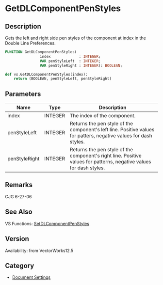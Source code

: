 # GetDLComponentPenStyles

## Description
Gets the left and right side pen styles of the component at index in the Double Line Preferences.

```pascal
FUNCTION GetDLComponentPenStyles(
				index             : INTEGER;
				VAR penStyleLeft  : INTEGER;
				VAR penStyleRight : INTEGER): BOOLEAN;
```

```python
def vs.GetDLComponentPenStyles(index):
    return (BOOLEAN, penStyleLeft, penStyleRight)
```

## Parameters
|Name|Type|Description|
|---|---|---|
|index|INTEGER|The index of the component.|
|penStyleLeft|INTEGER|Returns the pen style of the component's left line.  Positive values for patters, negative values for dash styles.|
|penStyleRight|INTEGER|Returns the pen style of the component's right line.  Positive values for patterns, negative values for dash styles.|

## Remarks
CJG 6-27-06

## See Also
VS Functions:
[SetDLComponentPenStyles](SetDLComponentPenStyles.md)

## Version
Availability: from VectorWorks12.5

## Category
* [Document Settings](../Categories/Document%20Settings.md)
